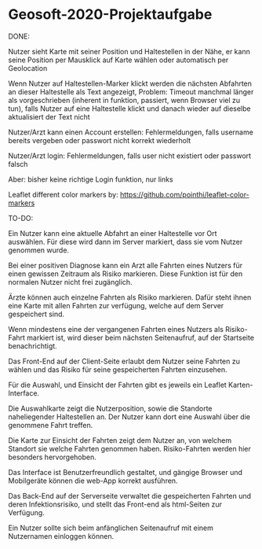 # Geosoft-2020-Projektaufgabe

DONE:

Nutzer sieht Karte mit seiner Position und Haltestellen in der Nähe, er kann seine Position per Mausklick auf Karte wählen oder automatisch per Geolocation

Wenn Nutzer auf Haltestellen-Marker klickt werden die nächsten Abfahrten an dieser Haltestelle als Text angezeigt, Problem: Timeout manchmal länger als vorgeschrieben (inherent in funktion, passiert, wenn Browser viel zu tun), falls Nutzer auf eine Haltestelle klickt und danach wieder auf dieselbe aktualisiert der Text nicht

Nutzer/Arzt kann einen Account erstellen: Fehlermeldungen, falls username bereits vergeben oder passwort nicht korrekt wiederholt

Nutzer/Arzt login: Fehlermeldungen, falls user nicht existiert oder passwort falsch

Aber: bisher keine richtige Login funktion, nur links

Leaflet different color markers by: https://github.com/pointhi/leaflet-color-markers


TO-DO:

Ein Nutzer kann eine aktuelle Abfahrt an einer Haltestelle vor Ort auswählen. Für diese wird dann im Server markiert, dass sie vom Nutzer genommen wurde.

Bei einer positiven Diagnose kann ein Arzt alle Fahrten eines Nutzers für einen gewissen Zeitraum als Risiko markieren. Diese Funktion ist für den normalen Nutzer nicht frei zugänglich.

Ärzte können auch einzelne Fahrten als Risiko markieren. Dafür steht ihnen eine Karte mit allen Fahrten zur verfügung, welche auf dem Server gespeichert sind.

Wenn mindestens eine der vergangenen Fahrten eines Nutzers als Risiko-Fahrt markiert ist, wird dieser beim nächsten Seitenaufruf, auf der Startseite benachrichtigt. 

Das Front-End auf der Client-Seite erlaubt dem Nutzer seine Fahrten zu wählen und das Risiko für seine gespeicherten Fahrten einzusehen.

Für die Auswahl, und Einsicht der Fahrten gibt es jeweils ein Leaflet Karten-Interface.

Die Auswahlkarte zeigt die Nutzerposition, sowie die Standorte naheliegender Haltestellen an. Der Nutzer kann dort eine Auswahl über die genommene Fahrt treffen.

Die Karte zur Einsicht der Fahrten zeigt dem Nutzer an, von welchem Standort sie welche Fahrten genommen haben. Risiko-Fahrten werden hier besonders hervorgehoben.

Das Interface ist Benutzerfreundlich gestaltet, und gängige Browser und Mobilgeräte können die web-App korrekt ausführen.

Das Back-End auf der Serverseite verwaltet die gespeicherten Fahrten und deren Infektionsrisiko, und stellt das Front-end als html-Seiten zur Verfügung. 

Ein Nutzer sollte sich beim anfänglichen Seitenaufruf mit einem Nutzernamen einloggen können. 
